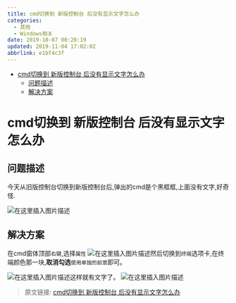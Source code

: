 ```yaml
---
title: cmd切换到 新版控制台 后没有显示文字怎么办
categories: 
  - 其他
  - Windows相关
date: 2019-10-07 00:20:19
updated: 2019-11-04 17:02:02
abbrlink: e1bf4c3f
---
```

- [cmd切换到 新版控制台 后没有显示文字怎么办](/blog/e1bf4c3f/#cmd切换到-新版控制台-后没有显示文字怎么办)
    - [问题描述](/blog/e1bf4c3f/#问题描述)
    - [解决方案](/blog/e1bf4c3f/#解决方案)

<!--more-->
<script src="https://cdn.bootcss.com/jquery/3.4.0/jquery.slim.min.js"></script>
<script>$(document).ready(function () {$(".post-body > ul:nth-child(1)").hide();});</script>

<!--end-->
# cmd切换到 新版控制台 后没有显示文字怎么办 #
## 问题描述 ##
今天从旧版控制台切换到新版控制台后,弹出的cmd是个黑框框,上面没有文字,好奇怪.

![在这里插入图片描述](https://img-blog.csdnimg.cn/20191007002459946.png?x-oss-process=image/watermark,type_ZmFuZ3poZW5naGVpdGk,shadow_10,text_aHR0cHM6Ly9ibG9nLmNzZG4ubmV0L3FxXzIxODA4OTYx,size_16,color_FFFFFF,t_70)
## 解决方案 ##
在cmd窗体顶部`右键`,选择`属性`
![在这里插入图片描述](https://img-blog.csdnimg.cn/20191007002644467.png?x-oss-process=image/watermark,type_ZmFuZ3poZW5naGVpdGk,shadow_10,text_aHR0cHM6Ly9ibG9nLmNzZG4ubmV0L3FxXzIxODA4OTYx,size_16,color_FFFFFF,t_70)然后切换到`终端`选项卡,在终端颜色那一块,**取消勾选**`使用单独的前景`即可。

![在这里插入图片描述](https://img-blog.csdnimg.cn/20191007002826494.png?x-oss-process=image/watermark,type_ZmFuZ3poZW5naGVpdGk,shadow_10,text_aHR0cHM6Ly9ibG9nLmNzZG4ubmV0L3FxXzIxODA4OTYx,size_16,color_FFFFFF,t_70)这样就有文字了。
![在这里插入图片描述](https://img-blog.csdnimg.cn/20191007002914887.png?x-oss-process=image/watermark,type_ZmFuZ3poZW5naGVpdGk,shadow_10,text_aHR0cHM6Ly9ibG9nLmNzZG4ubmV0L3FxXzIxODA4OTYx,size_16,color_FFFFFF,t_70)


>原文链接: [cmd切换到 新版控制台 后没有显示文字怎么办](https://lanlan2017.github.io/blog/e1bf4c3f/)
